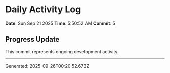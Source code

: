 # Daily Activity Log

**Date**: Sun Sep 21 2025
**Time**: 5:50:52 AM
**Commit**: 5

## Progress Update

This commit represents ongoing development activity.

---
Generated: 2025-09-26T00:20:52.673Z
